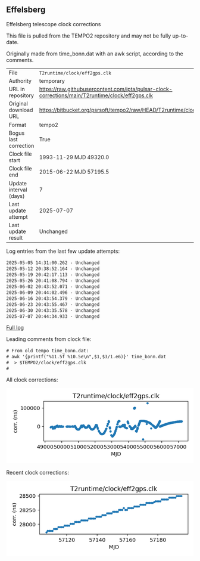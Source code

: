 
## Effelsberg

Effelsberg telescope clock corrections

This file is pulled from the TEMPO2 repository and may not be fully
up-to-date.

Originally made from time_bonn.dat with an awk script, according to
the comments.

|     |     |
|:--- |:--- |
| File | `T2runtime/clock/eff2gps.clk` |
| Authority | temporary |
| URL in repository | <https://raw.githubusercontent.com/ipta/pulsar-clock-corrections/main/T2runtime/clock/eff2gps.clk> |
| Original download URL | <https://bitbucket.org/psrsoft/tempo2/raw/HEAD/T2runtime/clock/eff2gps.clk> |
| Format | tempo2 |
| Bogus last correction | True |
| Clock file start | 1993-11-29 MJD 49320.0 |
| Clock file end | 2015-06-22 MJD 57195.5 |
| Update interval (days) | 7 |
| Last update attempt | 2025-07-07 |
| Last update result | Unchanged |

Log entries from the last few update attempts:
```
2025-05-05 14:31:00.262 - Unchanged
2025-05-12 20:38:52.164 - Unchanged
2025-05-19 20:42:17.113 - Unchanged
2025-05-26 20:41:08.794 - Unchanged
2025-06-02 20:43:52.071 - Unchanged
2025-06-09 20:44:02.496 - Unchanged
2025-06-16 20:43:54.379 - Unchanged
2025-06-23 20:43:55.467 - Unchanged
2025-06-30 20:43:35.578 - Unchanged
2025-07-07 20:44:34.933 - Unchanged
```
[Full log](https://raw.githubusercontent.com/ipta/pulsar-clock-corrections/main/log/T2runtime/clock/eff2gps.clk.log)

Leading comments from clock file:

    # From old tempo time_bonn.dat:
    # awk '{printf("%11.5f %10.5e\n",$1,$3/1.e6)}' time_bonn.dat
    #  > $TEMPO2/clock/eff2gps.clk
    #



All clock corrections:

![plot of all clock corrections](eff2gps.clk.png "All corrections")

Recent clock corrections:

![plot of recent clock corrections](eff2gps.clk.short.png "Recent corrections")


